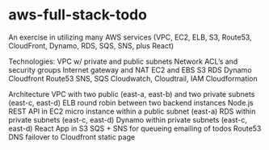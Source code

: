 # aws-full-stack-todo
An exercise in utilizing many AWS services (VPC, EC2, ELB, S3, Route53, CloudFront, Dynamo, RDS, SQS, SNS, plus React)

Technologies:
VPC w/ private and public subnets
Network ACL’s and security groups
Internet gateway and NAT
EC2 and EBS
S3
RDS
Dynamo
Cloudfront
Route53
SNS, SQS
Cloudwatch, Cloudtrail, IAM
Cloudformation


Architecture
VPC with two public (east-a, east-b) and two private subnets (east-c, east-d)
ELB round robin between two backend instances
Node.js REST API in EC2 micro instance within a public subnet (east-a)
RDS within private subnets (east-c, east-d)
Dynamo within private subnets (east-c, east-d)
React App in S3
SQS + SNS for queueing emailing of todos
Route53 DNS failover to Cloudfront static page
